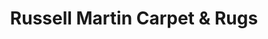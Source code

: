 ---
title: "Russell Martin Carpet & Rugs"
url: /naperville/russell-martin-carpet-and-rugs/
shop: carpet
---